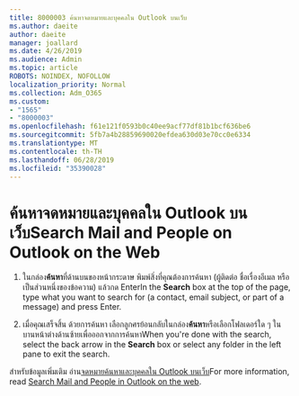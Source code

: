 ```yaml
---
title: 8000003 ค้นหาจดหมายและบุคคลใน Outlook บนเว็บ
ms.author: daeite
author: daeite
manager: joallard
ms.date: 4/26/2019
ms.audience: Admin
ms.topic: article
ROBOTS: NOINDEX, NOFOLLOW
localization_priority: Normal
ms.collection: Adm_O365
ms.custom:
- "1565"
- "8000003"
ms.openlocfilehash: f61e121f0593b0c40ee9acf77df81b1bcf636be6
ms.sourcegitcommit: 5fb7a4b28859690020efdea630d03e70cc0e6334
ms.translationtype: MT
ms.contentlocale: th-TH
ms.lasthandoff: 06/28/2019
ms.locfileid: "35390028"
---
```

# <a name="search-mail-and-people-on-outlook-on-the-web"></a><span data-ttu-id="71bf4-102">ค้นหาจดหมายและบุคคลใน Outlook บนเว็บ</span><span class="sxs-lookup"><span data-stu-id="71bf4-102">Search Mail and People on Outlook on the Web</span></span>

1. <span data-ttu-id="71bf4-103">ในกล่อง**ค้นหา**ที่ด้านบนของหน้ากระดาษ พิมพ์สิ่งที่คุณต้องการค้นหา (ผู้ติดต่อ ชื่อเรื่องอีเมล หรือเป็นส่วนหนึ่งของข้อความ) แล้วกด Enter</span><span class="sxs-lookup"><span data-stu-id="71bf4-103">In the **Search** box at the top of the page, type what you want to search for (a contact, email subject, or part of a message) and press Enter.</span></span>

2. <span data-ttu-id="71bf4-104">เมื่อคุณเสร็จสิ้น ด้วยการค้นหา เลือกลูกศรย้อนกลับในกล่อง**ค้นหา**หรือเลือกโฟลเดอร์ใด ๆ ในบานหน้าต่างด้านซ้ายเพื่อออกจากการค้นหา</span><span class="sxs-lookup"><span data-stu-id="71bf4-104">When you're done with the search, select the back arrow in the **Search** box or select any folder in the left pane to exit the search.</span></span>

<span data-ttu-id="71bf4-105">สำหรับข้อมูลเพิ่มเติม อ่าน[จดหมายค้นหาและบุคคลใน Outlook บนเว็บ](https://support.office.com/article/b27e5eb7-3255-4c61-bf16-1c6a16bc2e6b)</span><span class="sxs-lookup"><span data-stu-id="71bf4-105">For more information, read [Search Mail and People in Outlook on the web](https://support.office.com/article/b27e5eb7-3255-4c61-bf16-1c6a16bc2e6b).</span></span>